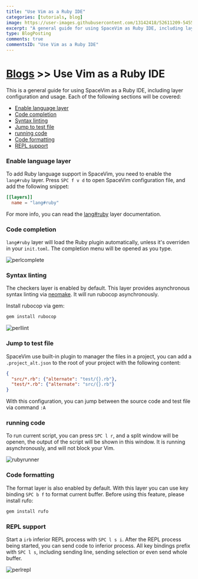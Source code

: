 ```yaml
---
title: "Use Vim as a Ruby IDE"
categories: [tutorials, blog]
image: https://user-images.githubusercontent.com/13142418/52611209-54550500-2ebf-11e9-9b9f-f697a0db52a3.png
excerpt: "A general guide for using SpaceVim as Ruby IDE, including layer configuration, requiems installation and usage."
type: BlogPosting
comments: true
commentsID: "Use Vim as a Ruby IDE"
---
```


# [Blogs](../blog/) >> Use Vim as a Ruby IDE

This is a general guide for using SpaceVim as a Ruby IDE, including layer configuration and usage.
Each of the following sections will be covered:


<!-- vim-markdown-toc GFM -->

- [Enable language layer](#enable-language-layer)
- [Code completion](#code-completion)
- [Syntax linting](#syntax-linting)
- [Jump to test file](#jump-to-test-file)
- [running code](#running-code)
- [Code formatting](#code-formatting)
- [REPL support](#repl-support)

<!-- vim-markdown-toc -->

### Enable language layer

To add Ruby language support in SpaceVim, you need to enable the `lang#ruby` layer. Press `SPC f v d` to open
SpaceVim configuration file, and add the following snippet:

```toml
[[layers]]
  name = "lang#ruby"
```

For more info, you can read the [lang#ruby](../layers/lang/ruby/) layer documentation.

### Code completion

`lang#ruby` layer will load the Ruby plugin automatically, unless it's overriden in your `init.toml`.
The completion menu will be opened as you type.

![perlcomplete](https://user-images.githubusercontent.com/13142418/52611209-54550500-2ebf-11e9-9b9f-f697a0db52a3.png)

### Syntax linting

The checkers layer is enabled by default. This layer provides asynchronous syntax linting via [neomake](https://github.com/neomake/neomake).
It will run rubocop asynchronously.

Install rubocop via gem:

```sh
gem install rubocop
```

![perllint](https://user-images.githubusercontent.com/13142418/52614908-2cb96900-2ece-11e9-8c73-2881f8030c6e.png)

### Jump to test file

SpaceVim use built-in plugin to manager the files in a project, you can add a `.project_alt.json` to the root of your project with the following content:

```json
{
  "src/*.rb": {"alternate": "test/{}.rb"},
  "test/*.rb": {"alternate": "src/{}.rb"}
}
```

With this configuration, you can jump between the source code and test file via command `:A`

### running code

To run current script, you can press `SPC l r`, and a split window
will be openen, the output of the script will be shown in this window.
It is running asynchronously, and will not block your Vim.

![rubyrunner](https://user-images.githubusercontent.com/13142418/53300165-6b600380-387e-11e9-852f-f8766300ece1.gif)

### Code formatting

The format layer is also enabled by default. With this layer you can use key binding `SPC b f` to format current buffer.
Before using this feature, please install rufo:

```sh
gem install rufo
```

### REPL support

Start a `irb` inferior REPL process with `SPC l s i`. After the REPL process being started, you can
send code to inferior process. All key bindings prefix with `SPC l s`, including sending line, sending selection or even
send whole buffer.

![perlrepl](https://user-images.githubusercontent.com/13142418/52611210-54550500-2ebf-11e9-8ba2-b5cd3cc70885.gif)


